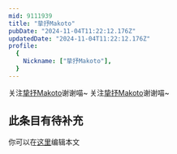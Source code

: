 ```yaml
---
mid: 9111939
title: "挚抒Makoto"
pubDate: "2024-11-04T11:22:12.176Z"
updatedDate: "2024-11-04T11:22:12.176Z"
profile:
  {
    Nickname: ["挚抒Makoto"],
  }
---
```


关注[挚抒Makoto](https://space.bilibili.com/9111939)谢谢喵~ 关注[挚抒Makoto](https://space.bilibili.com/9111939)谢谢喵~

## 此条目有待补充
你可以在[这里](https://github.com/Yuhanawa/VTuber.ICU/edit/master/src/content/v/挚抒Makoto/index.md)编辑本文
